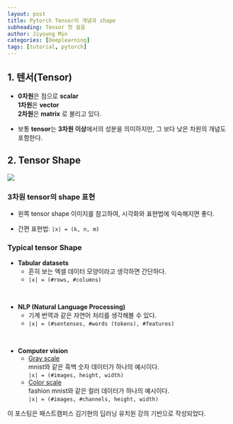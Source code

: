 ```yaml
---
layout: post
title: Pytorch Tensor의 개념과 shape
subheading: Tensor 첫 걸음
author: Jiyoung Min
categories: [Deeplearning]
tags: [tutorial, pytorch]
---
```


## 1. 텐서(Tensor)

- **0차원**은 점으로 **scalar**   
  **1차원**은 **vector**   
  **2차원**은 **matrix** 로 불리고 있다.

- 보통 **tensor**는 **3차원 이상**에서의 성분을 의미하지만, 그 보다 낮은 차원의 개념도 포함한다.

## 2. Tensor Shape

<img src="https://drive.google.com/uc?export=view&id=1zDtynBeOyJTgQU6wMMFTjCE2oXnaN-DS">


### 3차원 tensor의 shape 표현  
- 왼쪽 tensor shape 이미지를 참고하여, 시각화와 표현법에 익숙해지면 좋다.

- 간편 표현법: `|x| = (k, n, m)`

### Typical tensor Shape
- **Tabular datasets**   
  - 흔히 보는 엑셀 데이터 모양이라고 생각하면 간단하다.
  - `|x| = (#rows, #columns)`
<br/>

- **NLP (Natural Language Processing)**
  - 기계 번역과 같은 자연어 처리를 생각해볼 수 있다.
  - `|x| = (#sentenses, #words (tokens), #features)`
<br/>

- **Computer vision**
  - <u>Gray scale</u>    
    mnist와 같은 흑백 숫자 데이터가 하나의 예시이다.   
    `|x| = (#images, height, width)`
  - <u>Color scale</u>    
    fashion mnist와 같은 컬러 데이터가 하나의 예시이다.   
    `|x| = (#images, #channels, height, width)`

이 포스팅은 패스트캠퍼스 김기현의 딥러닝 유치원 강의 기반으로 작성되었다.